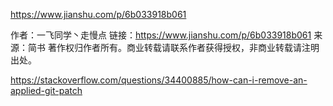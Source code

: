 https://www.jianshu.com/p/6b033918b061

作者：一飞同学丶走慢点
链接：https://www.jianshu.com/p/6b033918b061
来源：简书
著作权归作者所有。商业转载请联系作者获得授权，非商业转载请注明出处。


https://stackoverflow.com/questions/34400885/how-can-i-remove-an-applied-git-patch
